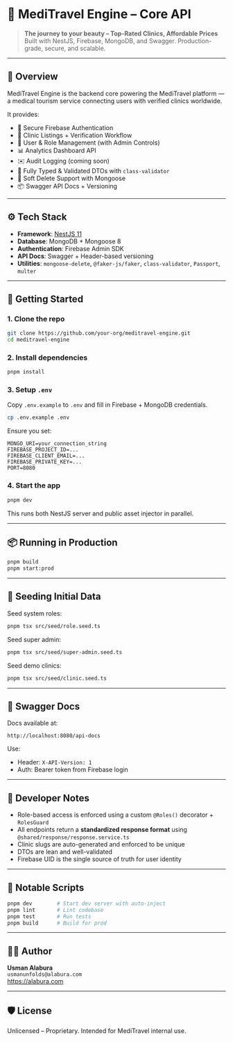 # 🚀 MediTravel Engine – Core API

> **The journey to your beauty – Top-Rated Clinics, Affordable Prices**  
> Built with NestJS, Firebase, MongoDB, and Swagger. Production-grade, secure, and scalable.

---

## 🧠 Overview

MediTravel Engine is the backend core powering the MediTravel platform — a medical tourism service connecting users with verified clinics worldwide.

It provides:

- 🔐 Secure Firebase Authentication
- 🏥 Clinic Listings + Verification Workflow
- 👤 User & Role Management (with Admin Controls)
- 📊 Analytics Dashboard API
- ✉️ Audit Logging (coming soon)
- 🧪 Fully Typed & Validated DTOs with `class-validator`
- 🔁 Soft Delete Support with Mongoose
- 📦 Swagger API Docs + Versioning

---

## ⚙️ Tech Stack

- **Framework**: [NestJS 11](https://docs.nestjs.com/)
- **Database**: MongoDB + Mongoose 8
- **Authentication**: Firebase Admin SDK
- **API Docs**: Swagger + Header-based versioning
- **Utilities**: `mongoose-delete`, `@faker-js/faker`, `class-validator`, `Passport`, `multer`

---

## 🚀 Getting Started

### 1. Clone the repo

```bash
git clone https://github.com/your-org/meditravel-engine.git
cd meditravel-engine
```

### 2. Install dependencies

```bash
pnpm install
```

### 3. Setup `.env`

Copy `.env.example` to `.env` and fill in Firebase + MongoDB credentials.

```bash
cp .env.example .env
```

Ensure you set:

```
MONGO_URI=your_connection_string
FIREBASE_PROJECT_ID=...
FIREBASE_CLIENT_EMAIL=...
FIREBASE_PRIVATE_KEY=...
PORT=8080
```

### 4. Start the app

```bash
pnpm dev
```

This runs both NestJS server and public asset injector in parallel.

---

## 📦 Running in Production

```bash
pnpm build
pnpm start:prod
```

---

## 🔐 Seeding Initial Data

Seed system roles:

```bash
pnpm tsx src/seed/role.seed.ts
```

Seed super admin:

```bash
pnpm tsx src/seed/super-admin.seed.ts
```

Seed demo clinics:

```bash
pnpm tsx src/seed/clinic.seed.ts
```

---

## 🧪 Swagger Docs

Docs available at:

```
http://localhost:8080/api-docs
```

Use:
- Header: `X-API-Version: 1`
- Auth: Bearer token from Firebase login

---

## 🧠 Developer Notes

- Role-based access is enforced using a custom `@Roles()` decorator + `RolesGuard`
- All endpoints return a **standardized response format** using `@shared/response/response.service.ts`
- Clinic slugs are auto-generated and enforced to be unique
- DTOs are lean and well-validated
- Firebase UID is the single source of truth for user identity

---

## 📁 Notable Scripts

```bash
pnpm dev        # Start dev server with auto-inject
pnpm lint       # Lint codebase
pnpm test       # Run tests
pnpm build      # Build for prod
```

---

## 👨‍💻 Author

**Usman Alabura**  
`usmanunfolds@alabura.com`  
https://alabura.com

---

## 🛡 License

Unlicensed – Proprietary. Intended for MediTravel internal use.